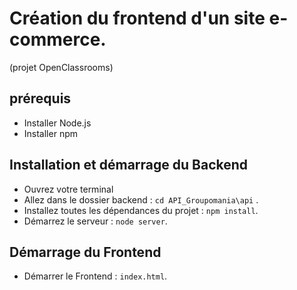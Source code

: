 # Création du frontend d'un site e-commerce. 
(projet OpenClassrooms)

## prérequis

* Installer Node.js
* Installer npm


## Installation et démarrage du Backend

* Ouvrez votre terminal
* Allez dans le dossier backend : `cd API_Groupomania\api` .
* Installez toutes les dépendances du projet : `npm install`.
* Démarrez le serveur : `node server`.


## Démarrage du Frontend

* Démarrer le Frontend : `index.html`.




